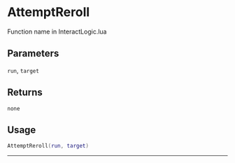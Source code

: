# AttemptReroll
Function name in InteractLogic.lua
## Parameters
`run`, `target`
## Returns
`none`
## Usage
```lua
AttemptReroll(run, target)
```
---
